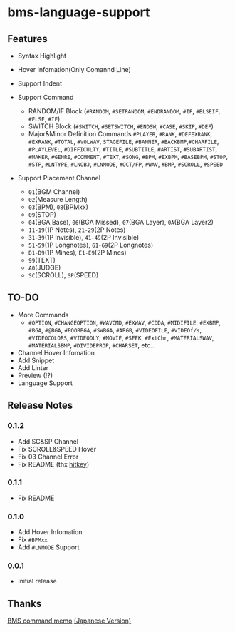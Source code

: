 # bms-language-support


## Features

- Syntax Highlight
- Hover Infomation(Only Comannd Line)

- Support Indent
- Support Command
  - RANDOM/IF Block
    (``#RANDOM``, ``#SETRANDOM``, ``#ENDRANDOM``, ``#IF``, ``#ELSEIF``, ``#ELSE``, ``#IF``)
  - SWITCH Block
    (``#SWITCH``, ``#SETSWITCH``, ``#ENDSW``, ``#CASE``, ``#SKIP``, ``#DEF``)
  - Major&Minor Definition Commands
    ``#PLAYER``, ``#RANK``, ``#DEFEXRANK``, ``#EXRANK``, ``#TOTAL``, ``#VOLWAV``, ``STAGEFILE``, ``#BANNER``, ``#BACKBMP``,``#CHARFILE``, ``#PLAYLEVEL``, ``#DIFFICULTY``, ``#TITLE``, ``#SUBTITLE``, ``#ARTIST``, ``#SUBARTIST``, ``#MAKER``, ``#GENRE``, ``#COMMENT``, ``#TEXT``, ``#SONG``, ``#BPM``, ``#EXBPM``, ``#BASEBPM``, ``#STOP``, ``#STP``, ``#LNTYPE``, ``#LNOBJ``, ``#LNMODE``, ``#OCT/FP``, ``#WAV``, ``#BMP``, ``#SCROLL``, ``#SPEED``
- Support Placement Channel
  - ``01``(BGM Channel)
  - ``02``(Measure Length)
  - ``03``(BPM), ``08``(BPMxx)
  - ``09``(STOP)
  - ``04``(BGA Base), ``06``(BGA Missed), ``07``(BGA Layer), ``0A``(BGA Layer2)
  - ``11-19``(1P Notes), ``21-29``(2P Notes)
  - ``31-39``(1P Invisible), ``41-49``(2P Invisible)
  - ``51-59``(1P Longnotes), ``61-69``(2P Longnotes)
  - ``D1-D9``(1P Mines), ``E1-E9``(2P Mines)
  - ``99``(TEXT)
  - ``A0``(JUDGE)
  - ``SC``(SCROLL), ``SP``(SPEED)

## TO-DO

- More Commands
  - ``#OPTION``, ``#CHANGEOPTION``, ``#WAVCMD``, ``#EXWAV``, ``#CDDA``, ``#MIDIFILE``, ``#EXBMP``, ``#BGA``, ``#@BGA``, ``#POORBGA``, ``#SWBGA``, ``#ARGB``, ``#VIDEOFILE``, ``#VIDEOf/s``, ``#VIDEOCOLORS``, ``#VIDEODLY``, ``#MOVIE``, ``#SEEK``, ``#ExtChr``, ``#MATERIALSWAV``, ``#MATERIALSBMP``, ``#DIVIDEPROP``, ``#CHARSET``, etc...
- Channel Hover Infomation
- Add Snippet
- Add Linter
- Preview (!?)
- Language Support

## Release Notes

### 0.1.2

- Add SC&SP Channel
- Fix SCROLL&SPEED Hover
- Fix 03 Channel Error
- Fix README (thx [hitkey](https://hitkey.nekokan.dyndns.info/diary1908.php#D190807))

### 0.1.1

- Fix README

### 0.1.0

- Add Hover Infomation
- Fix ``#BPMxx``
- Add ``#LNMODE`` Support

### 0.0.1

- Initial release

## Thanks
[BMS command memo](https://hitkey.nekokan.dyndns.info/cmds.htm) [(Japanese Version)](https://hitkey.nekokan.dyndns.info/cmdsJP.htm)